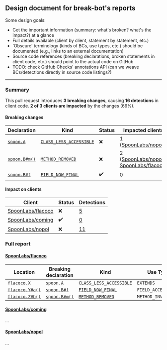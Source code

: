 ## Design document for break-bot's reports

Some design goals:
  - Get the important information (summary: what's broken? what's the impact?) at a glance
  - Full details available (client by client, statement by statement, etc.)
  - 'Obscure' terminology (kinds of BCs, use types, etc.) should be documented (e.g., links to an external documentation)
  - Source code references (breaking declarations, broken statements in client code, etc.) should point to the actual code on GitHub
  - TODO: check GitHub Checks' annotations API (can we weave BCs/detections directly in source code listings?)

---

### Summary

This pull request introduces **3 breaking changes**, causing **16 detections** in client code.
**2 of 3 clients are impacted** by the changes (66%).

#### Breaking changes

Declaration | Kind | Status | Impacted clients
----------- | ---- | ------ | ----------------
[`spoon.A`]()     | [`CLASS_LESS_ACCESSIBLE`]() | :x: | 1 ([SpoonLabs/nopol](https://github.com/SpoonLabs/nopol))
[`spoon.B#m()`]() | [`METHOD_REMOVED`]() | :x: | 2 ([SpoonLabs/nopol](https://github.com/SpoonLabs/nopol), [SpoonLabs/flacoco](https://github.com/SpoonLabs/flacoco))
[`spoon.B#f`]()   | [`FIELD_NOW_FINAL`]() | :heavy_check_mark: | 0

#### Impact on clients

Client | Status | Detections
------ | ------ | ----------
[SpoonLabs/flacoco](https://github.com/SpoonLabs/flacoco) | :x: | [5]()
[SpoonLabs/coming](https://github.com/SpoonLabs/coming) | :heavy_check_mark: | [0]()
[SpoonLabs/nopol](https://github.com/SpoonLabs/nopol) | :x: | [11]()

### Full report

#### [SpoonLabs/flacoco](https://github.com/SpoonLabs/flacoco)

Location | Breaking declaration | Kind | Use Type  
-------- | -------------------- | ---- | --------
[`flacoco.X`]()     | [`spoon.A`]()     | [`CLASS_LESS_ACCESSIBLE`]() | `EXTENDS`
[`flacoco.Y#a()`]() | [`spoon.B#f`]()   | [`FIELD_NOW_FINAL`]()       | `FIELD_ACCESS`
[`flacoco.Z#b()`]() | [`spoon.B#m()`]() | [`METHOD_REMOVED`]()        | `METHOD_INVOCATION`

#### [SpoonLabs/coming](https://github.com/SpoonLabs/coming)
...

#### [SpoonLabs/nopol](https://github.com/SpoonLabs/nopol)
...
